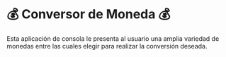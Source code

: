 # 💰 Conversor de Moneda 💰

Esta aplicación de consola le presenta al usuario una amplia variedad de monedas entre las cuales elegir para realizar la conversión deseada.

